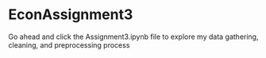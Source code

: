 # EconAssignment3
Go ahead and click the Assignment3.ipynb file to explore my data gathering, cleaning, and preprocessing process

